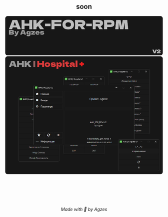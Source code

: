 
<h2 align="center">soon</h2>
<img src="https://github.com/Agzes/AHK-FOR-RPM/blob/main/!ReadMe/Header.png?raw=true" alt="image" width="1000">
<img src="https://github.com/Agzes/AHK-FOR-RPM/blob/main/!ReadMe/Hospital.png?raw=true" alt="image" width="1000">



<br><br><br><br>
<h6 align="center">Made with 💟 by Agzes</h6>
